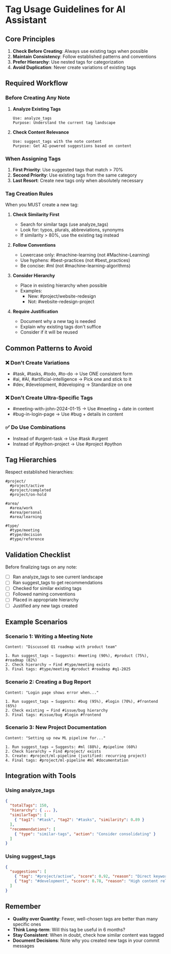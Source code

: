 # Tag Usage Guidelines for AI Assistant

## Core Principles

1. **Check Before Creating**: Always use existing tags when possible
2. **Maintain Consistency**: Follow established patterns and conventions
3. **Prefer Hierarchy**: Use nested tags for categorization
4. **Avoid Duplication**: Never create variations of existing tags

## Required Workflow

### Before Creating Any Note

1. **Analyze Existing Tags**
   ```
   Use: analyze_tags
   Purpose: Understand the current tag landscape
   ```

2. **Check Content Relevance**
   ```
   Use: suggest_tags with the note content
   Purpose: Get AI-powered suggestions based on content
   ```

### When Assigning Tags

1. **First Priority**: Use suggested tags that match > 70%
2. **Second Priority**: Use existing tags from the same category
3. **Last Resort**: Create new tags only when absolutely necessary

### Tag Creation Rules

When you MUST create a new tag:

1. **Check Similarity First**
   - Search for similar tags (use analyze_tags)
   - Look for: typos, plurals, abbreviations, synonyms
   - If similarity > 80%, use the existing tag instead

2. **Follow Conventions**
   - Lowercase only: #machine-learning (not #Machine-Learning)
   - Use hyphens: #best-practices (not #best_practices)
   - Be concise: #ml (not #machine-learning-algorithms)

3. **Consider Hierarchy**
   - Place in existing hierarchy when possible
   - Examples:
     - New: #project/website-redesign
     - Not: #website-redesign-project

4. **Require Justification**
   - Document why a new tag is needed
   - Explain why existing tags don't suffice
   - Consider if it will be reused

## Common Patterns to Avoid

### ❌ Don't Create Variations
- #task, #tasks, #todo, #to-do → Use ONE consistent form
- #ai, #AI, #artificial-intelligence → Pick one and stick to it
- #dev, #development, #developing → Standardize on one

### ❌ Don't Create Ultra-Specific Tags
- #meeting-with-john-2024-01-15 → Use #meeting + date in content
- #bug-in-login-page → Use #bug + details in content

### ✅ Do Use Combinations
- Instead of #urgent-task → Use #task #urgent
- Instead of #python-project → Use #project #python

## Tag Hierarchies

Respect established hierarchies:

```
#project/
  #project/active
  #project/completed
  #project/on-hold

#area/
  #area/work
  #area/personal
  #area/learning

#type/
  #type/meeting
  #type/decision
  #type/reference
```

## Validation Checklist

Before finalizing tags on any note:

- [ ] Ran analyze_tags to see current landscape
- [ ] Ran suggest_tags to get recommendations
- [ ] Checked for similar existing tags
- [ ] Followed naming conventions
- [ ] Placed in appropriate hierarchy
- [ ] Justified any new tags created

## Example Scenarios

### Scenario 1: Writing a Meeting Note
```
Content: "Discussed Q1 roadmap with product team"

1. Run suggest_tags → Suggests: #meeting (90%), #product (75%), #roadmap (82%)
2. Check hierarchy → Find #type/meeting exists
3. Final tags: #type/meeting #product #roadmap #q1-2025
```

### Scenario 2: Creating a Bug Report
```
Content: "Login page shows error when..."

1. Run suggest_tags → Suggests: #bug (95%), #login (70%), #frontend (65%)
2. Check existing → Find #issue/bug hierarchy
3. Final tags: #issue/bug #login #frontend
```

### Scenario 3: New Project Documentation
```
Content: "Setting up new ML pipeline for..."

1. Run suggest_tags → Suggests: #ml (88%), #pipeline (60%)
2. Check hierarchy → Find #project/ exists
3. Create: #project/ml-pipeline (justified: recurring project)
4. Final tags: #project/ml-pipeline #ml #documentation
```

## Integration with Tools

### Using analyze_tags
```json
{
  "totalTags": 150,
  "hierarchy": { ... },
  "similarTags": [
    { "tag1": "#task", "tag2": "#tasks", "similarity": 0.89 }
  ],
  "recommendations": [
    { "type": "similar-tags", "action": "Consider consolidating" }
  ]
}
```

### Using suggest_tags
```json
{
  "suggestions": [
    { "tag": "#project/active", "score": 0.92, "reason": "Direct keyword match: 'project'" },
    { "tag": "#development", "score": 0.78, "reason": "High content relevance" }
  ]
}
```

## Remember

- **Quality over Quantity**: Fewer, well-chosen tags are better than many specific ones
- **Think Long-term**: Will this tag be useful in 6 months?
- **Stay Consistent**: When in doubt, check how similar content was tagged
- **Document Decisions**: Note why you created new tags in your commit messages